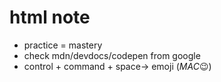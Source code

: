 # html note

- practice = mastery
- check mdn/devdocs/codepen from google
- control + command + space-> emoji (*MAC*😉)
